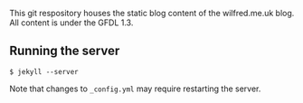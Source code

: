 This git respository houses the static blog content of the
wilfred.me.uk blog. All content is under the GFDL 1.3.

## Running the server

    $ jekyll --server

Note that changes to `_config.yml` may require restarting the server.
